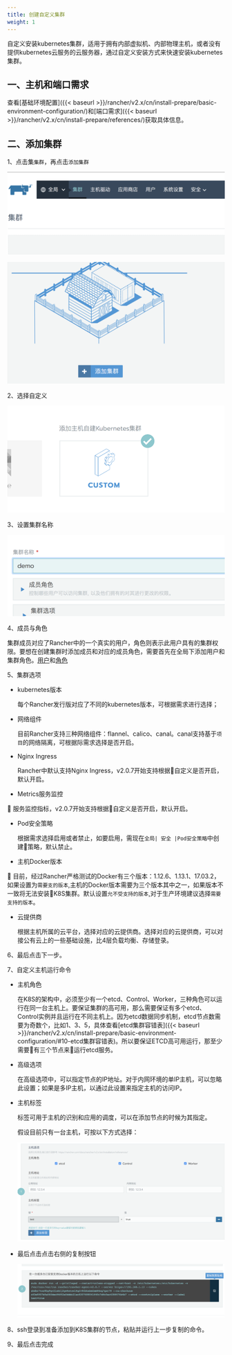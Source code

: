 ```yaml
---
title: 创建自定义集群
weight: 1
---
```


自定义安装kubernetes集群，适用于拥有内部虚拟机、内部物理主机，或者没有提供kubernetes云服务的云服务器，通过自定义安装方式来快速安装kubernetes集群。

## 一、主机和端口需求

查看[基础环境配置]({{< baseurl >}}/rancher/v2.x/cn/install-prepare/basic-environment-configuration/)和[端口需求]({{< baseurl >}}/rancher/v2.x/cn/install-prepare/references/)获取具体信息。

## 二、添加集群

1、点击集`集群`，再点击`添加集群`

![image-20180820133743148](_index.assets/image-20180820133743148.png)

![image-20180820133126613](_index.assets/image-20180820133126613.png)

2、选择自定义

![image-20180820133900819](_index.assets/image-20180820133900819.png)

3、设置集群名称

![image-20180820133931984](_index.assets/image-20180820133931984.png)

4、成员与角色

集群成员对应了Rancher中的一个真实的用户，角色则表示此用户具有的集群权限。要想在创建集群时添加成员和对应的成员角色，需要首先在全局下添加用户和集群角色。[用户](../../users)和[角色](../../security/roles)

5、集群选项

- kubernetes版本

    每个Rancher发行版对应了不同的kubernetes版本，可根据需求进行选择；

- 网络组件

    目前Rancher支持三种网络组件：flannel、calico、canal。canal支持基于`项目`的网络隔离，可根据际需求选择是否开启。

- Nginx Ingress

    Rancher中默认支持Nginx Ingress，v2.0.7开始支持根据自定义是否开启，默认开启。

- Metrics服务监控

   服务监控指标，v2.0.7开始支持根据自定义是否开启，默认开启。

- Pod安全策略

    根据需求选择启用或者禁止，如要启用，需现在`全局| 安全 |Pod安全策略`中创建策略，默认禁止。

- 主机Docker版本

   目前，经过Rancher严格测试的Docker有三个版本：1.12.6、1.13.1、17.03.2，如果设置为`需要支的版本`,主机的Docker版本需要为三个版本其中之一，如果版本不一致将无法安装K8S集群。默认设置`允不受支持的版本`,对于生产环境建议选择`需要支持的版本`。

- 云提供商

    根据主机所属的云平台，选择对应的云提供商。选择对应的云提供商，可以对接公有云上的一些基础设施，比4层负载均衡、存储登录。

6、最后点击下一步。

7、自定义主机运行命令

- 主机角色

    在K8S的架构中，必须至少有一个etcd、Control、Worker，三种角色可以运行在同一台主机上。要保证集群的高可用，那么需要保证有多个etcd、Control实例并且运行在不同主机上。因为etcd数据同步机制，etcd节点数需要为奇数个，比如1、3、5，具体查看[etcd集群容错表]({{< baseurl >}}/rancher/v2.x/cn/install-prepare/basic-environment-configuration/#10-etcd集群容错表)。所以要保证ETCD高可用运行，那至少需要有三个节点来运行etcd服务。

- 高级选项

    在高级选项中，可以指定节点的IP地址。对于内网环境的单IP主机，可以忽略此设置；如果是多IP主机，以通过此设置来指定主机的访问IP。

- 主机标签

    标签可用于主机的识别和应用的调度，可以在添加节点的时候为其指定。

    假设目前只有一台主机，可按以下方式选择：

    ![image-20180820172356088](_index.assets/image-20180820172356088.png)

- 最后点击点击右侧的复制按钮

    ![image-20180820172514578](_index.assets/image-20180820172514578.png)

8、ssh登录到准备添加到K8S集群的节点，粘贴并运行上一步复制的命令。

9、最后点击完成
